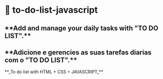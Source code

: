 # :memo: to-do-list-javascript
<h2> **Add and manage your daily tasks with "TO DO LIST".**</h2>
<h2> **Adicione e gerencies as suas tarefas diarias com o "TO DO LIST".**</h2>
**_To do list with HTML + CSS + JAVASCRIPT_**
